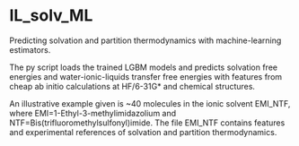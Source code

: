 # IL_solv_ML

Predicting solvation and partition thermodynamics with machine-learning estimators. 

The py script loads the trained LGBM models and predicts solvation free energies and water-ionic-liquids transfer free energies with features from cheap ab initio calculations at HF/6-31G* and chemical structures. 

An illustrative example given is ~40 molecules in the ionic solvent EMI_NTF, where EMI=1-Ethyl-3-methylimidazolium and NTF=Bis(trifluoromethylsulfonyl)imide. The file EMI_NTF contains features and experimental references of solvation and partition thermodynamics. 
